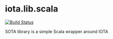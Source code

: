 # iota.lib.scala

[![Build Status](https://travis-ci.org/ahab94/iota.lib.scala.svg?branch=master)](https://travis-ci.org/ahab94/iota.lib.scala)

SOTA library is a simple Scala wrapper around IOTA
